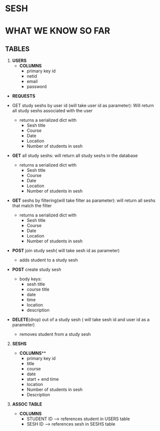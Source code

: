 # SESH

**WHAT WE KNOW SO FAR**
====================

**TABLES**
-------
1. **USERS**
    * **COLUMNS**
        - primary key id
        - netid
        - email
        - password

* **REQUESTS**
- GET study seshs by user id (will take user id as parameter): Will return all study seshs associated with the user
    - returns a serialized dict with
        * Sesh title
        * Course
        * Date
        * Location
        * Number of students in sesh


- **GET** all study seshs: will return all study seshs in the database
    - returns a serialized dict with
        * Sesh title
        * Course
        * Date
        * Location
        * Number of students in sesh

- **GET** seshs by filtering(will take filter as parameter): will return all seshs that match the filter
    - returns a serialized dict with
        * Sesh title
        * Course
        * Date
        * Location
        * Number of students in sesh

- **POST** join study sesh( will take sesh id as parameter)
    - adds student to a study sesh


- **POST** create study sesh
    - body keys:
        * sesh title
        * course title
        * date
        * time
        * location
        * description
- **DELETE**(drop) out of a study sesh ( will take sesh id and user id as a parameter)
    - removes student from a study sesh


2. **SESHS**
    * **COLUMNS****
        - primary key id
        - title
        - course
        - date
        - start + end time
        - location
        - Number of students in sesh
        - Description

3. **ASSOC TABLE**
    * **COLUMNS**
        - STUDENT ID --> references student in USERS table
        - SESH ID --> references sesh in SESHS table


